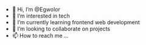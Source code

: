 - 👋 Hi, I’m @Egwolor
- 👀 I’m interested in tech
- 🌱 I’m currently learning frontend web development
- 💞️ I’m looking to collaborate on projects
- 📫 How to reach me ...

<!---
Egwolor/Egwolor is a ✨ special ✨ repository because its `README.md` (this file) appears on your GitHub profile.
You can click the Preview link to take a look at your changes.
--->
